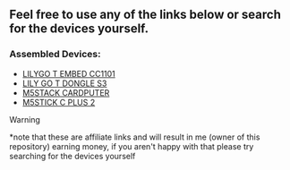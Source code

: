 ## Feel free to use any of the links below or search for the devices yourself.

### Assembled Devices:

- [LILYGO T EMBED CC1101](https://s.click.aliexpress.com/e/_on6dHhe)
- [LILY GO T DONGLE S3](https://s.click.aliexpress.com/e/_oB5vh1O)
- [M5STACK CARDPUTER](https://s.click.aliexpress.com/e/_on7mqmG)
- [M5STICK C PLUS 2](https://s.click.aliexpress.com/e/_onK9s8g)

> [!WARNING]
> *note that these are affiliate links and will result in me (owner of this repository) earning money, if you aren't happy with that please try searching for the devices yourself
